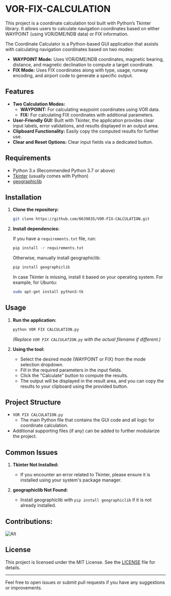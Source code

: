# VOR-FIX-CALCULATION
This project is a coordinate calculation tool built with Python’s Tkinter library. It allows users to calculate navigation coordinates based on either WAYPOINT (using VOR/DME/NDB data) or FIX information.

The Coordinate Calculator is a Python-based GUI application that assists with calculating navigation coordinates based on two modes:
- **WAYPOINT Mode:** Uses VOR/DME/NDB coordinates, magnetic bearing, distance, and magnetic declination to compute a target coordinate.
- **FIX Mode:** Uses FIX coordinates along with type, usage, runway encoding, and airport code to generate a specific output.

## Features

- **Two Calculation Modes:**
  - **WAYPOINT:** For calculating waypoint coordinates using VOR data.
  - **FIX:** For calculating FIX coordinates with additional parameters.
- **User-Friendly GUI:** Built with Tkinter, the application provides clear input labels, error validations, and results displayed in an output area.
- **Clipboard Functionality:** Easily copy the computed results for further use.
- **Clear and Reset Options:** Clear input fields via a dedicated button.
  
## Requirements

- Python 3.x (Recommended Python 3.7 or above)
- [Tkinter](https://docs.python.org/3/library/tkinter.html) (usually comes with Python)
- [geographiclib](https://pypi.org/project/geographiclib/)

## Installation

1. **Clone the repository:**

   ```bash
   git clone https://github.com/6639835/VOR-FIX-CALCULATION.git
   ```

2. **Install dependencies:**

   If you have a `requirements.txt` file, run:

   ```bash
   pip install -r requirements.txt
   ```

   Otherwise, manually install geographiclib:

   ```bash
   pip install geographiclib
   ```

   In case Tkinter is missing, install it based on your operating system. For example, for Ubuntu:

   ```bash
   sudo apt-get install python3-tk
   ```

## Usage

1. **Run the application:**

   ```bash
   python VOR FIX CALCULATION.py
   ```

   *(Replace `VOR FIX CALCULATION.py` with the actual filename if different.)*

2. **Using the tool:**
   - Select the desired mode (WAYPOINT or FIX) from the mode selection dropdown.
   - Fill in the required parameters in the input fields.
   - Click the "Calculate" button to compute the results.
   - The output will be displayed in the result area, and you can copy the results to your clipboard using the provided button.

## Project Structure

- `VOR FIX CALCULATION.py`
  - The main Python file that contains the GUI code and all logic for coordinate calculation.
- Additional supporting files (if any) can be added to further modularize the project.

## Common Issues

1. **Tkinter Not Installed:**
   - If you encounter an error related to Tkinter, please ensure it is installed using your system's package manager.
   
2. **geographiclib Not Found:**
   - Install geographiclib with `pip install geographiclib` if it is not already installed.

## Contributions:

![Alt](https://repobeats.axiom.co/api/embed/99ff823a402aefae830d6336bca425e24b8df416.svg "Repobeats analytics image")

## License

This project is licensed under the MIT License. See the [LICENSE](LICENSE) file for details.

---

Feel free to open issues or submit pull requests if you have any suggestions or improvements.
